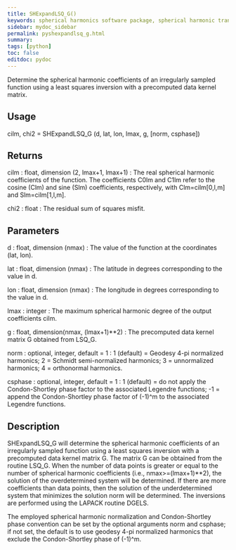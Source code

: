 ```yaml
---
title: SHExpandLSQ_G()
keywords: spherical harmonics software package, spherical harmonic transform, legendre functions, multitaper spectral analysis, Python, gravity, magnetic field
sidebar: mydoc_sidebar
permalink: pyshexpandlsq_g.html
summary:
tags: [python]
toc: false
editdoc: pydoc
---
```


Determine the spherical harmonic coefficients of an irregularly sampled function using a least squares inversion with a precomputed data kernel matrix.

## Usage

cilm, chi2 = SHExpandLSQ_G (d, lat, lon, lmax, g, [norm,  csphase])

## Returns

cilm : float, dimension (2, lmax+1, lmax+1)
:   The real spherical harmonic coefficients of the function. The coefficients C0lm and C1lm refer to the cosine (Clm) and sine (Slm) coefficients, respectively, with Clm=cilm[0,l,m] and Slm=cilm[1,l,m].

chi2 : float
:   The residual sum of squares misfit.

## Parameters

d : float, dimension (nmax)
:   The value of the function at the coordinates (lat, lon).

lat : float, dimension (nmax)
:   The latitude in degrees corresponding to the value in d.

lon : float, dimension (nmax)
:   The longitude in degrees corresponding to the value in d.

lmax : integer
:   The maximum spherical harmonic degree of the output coefficients cilm.

g : float, dimension(nmax, (lmax+1)**2)
:   The precomputed data kernel matrix G obtained from LSQ_G.

norm : optional, integer, default = 1
:   1 (default) = Geodesy 4-pi normalized harmonics; 2 = Schmidt semi-normalized harmonics; 3 = unnormalized harmonics; 4 = orthonormal harmonics.

csphase : optional, integer, default = 1
:   1 (default) = do not apply the Condon-Shortley phase factor to the associated Legendre functions; -1 = append the Condon-Shortley phase factor of (-1)^m to the associated Legendre functions.

## Description

SHExpandLSQ_G will determine the spherical harmonic coefficients of an irregularly sampled function using a least squares inversion with a precomputed data kernel matrix G. The matrix G can be obtained from the routine LSQ_G. When the number of data points is greater or equal to the number of spherical harmonic coefficients (i.e., nmax>=(lmax+1)**2), the solution of the overdetermined system will be determined. If there are more coefficients than data points, then the solution of the underdetermined system that minimizes the solution norm will be determined. The inversions are performed using the LAPACK routine DGELS.

The employed spherical harmonic normalization and Condon-Shortley phase convention can be set by the optional arguments norm and csphase; if not set, the default is to use geodesy 4-pi normalized harmonics that exclude the Condon-Shortley phase of (-1)^m.
